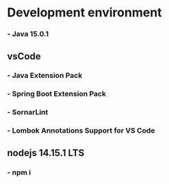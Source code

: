 # Development environment
### - Java 15.0.1
## vsCode
### - Java Extension Pack
### - Spring Boot Extension Pack
### - SornarLint
### - Lombok Annotations Support for VS Code
## nodejs 14.15.1 LTS
### - npm i

